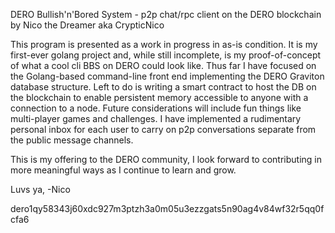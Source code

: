 DERO Bullish'n'Bored System - p2p chat/rpc client on the DERO blockchain by Nico the Dreamer aka CrypticNico

This program is presented as a work in progress in as-is condition. It is my first-ever golang project and, while still incomplete, is my proof-of-concept of what a cool cli BBS on DERO could look like. Thus far I have focused on the Golang-based command-line front end implementing the DERO Graviton database structure. Left to do is writing a smart contract to host the DB on the blockchain to enable persistent memory accessible to anyone with a connection to a node. Future considerations will include fun things like multi-player games and challenges. I have implemented a rudimentary personal inbox for each user to carry on p2p conversations separate from the public message channels.

This is my offering to the DERO community, I look forward to contributing in more meaningful ways as I continue to learn and grow.

Luvs ya,
-Nico

dero1qy58343j60xdc927m3ptzh3a0m05u3ezzgats5n90ag4v84wf32r5qq0fcfa6
